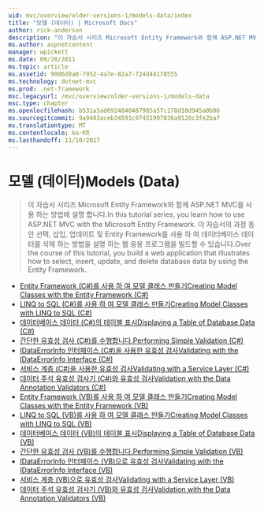 ```yaml
---
uid: mvc/overview/older-versions-1/models-data/index
title: "모델 (데이터) | Microsoft Docs"
author: rick-anderson
description: "이 자습서 시리즈 Microsoft Entity Framework와 함께 ASP.NET MVC를 사용 하는 방법에 설명 합니다. 이 자습서의 진행 되는 동안 웹 응용 프로그램 빌드..."
ms.author: aspnetcontent
manager: wpickett
ms.date: 09/28/2011
ms.topic: article
ms.assetid: 9086d8a8-7952-4a7e-82a7-724d48178555
ms.technology: dotnet-mvc
ms.prod: .net-framework
msc.legacyurl: /mvc/overview/older-versions-1/models-data
msc.type: chapter
ms.openlocfilehash: b531a5ad6924840487985a57c178d18d945a0b06
ms.sourcegitcommit: 9a9483aceb34591c97451997036a9120c3fe2baf
ms.translationtype: MT
ms.contentlocale: ko-KR
ms.lasthandoff: 11/10/2017
---
```

<a name="models-data"></a><span data-ttu-id="85b42-104">모델 (데이터)</span><span class="sxs-lookup"><span data-stu-id="85b42-104">Models (Data)</span></span>
====================
> <span data-ttu-id="85b42-105">이 자습서 시리즈 Microsoft Entity Framework와 함께 ASP.NET MVC를 사용 하는 방법에 설명 합니다.</span><span class="sxs-lookup"><span data-stu-id="85b42-105">In this tutorial series, you learn how to use ASP.NET MVC with the Microsoft Entity Framework.</span></span> <span data-ttu-id="85b42-106">이 자습서의 과정 동안 선택, 삽입, 업데이트 및 Entity Framework를 사용 하 여 데이터베이스 데이터를 삭제 하는 방법을 설명 하는 웹 응용 프로그램을 빌드할 수 있습니다.</span><span class="sxs-lookup"><span data-stu-id="85b42-106">Over the course of this tutorial, you build a web application that illustrates how to select, insert, update, and delete database data by using the Entity Framework.</span></span>


- [<span data-ttu-id="85b42-107">Entity Framework (C#)를 사용 하 여 모델 클래스 만들기</span><span class="sxs-lookup"><span data-stu-id="85b42-107">Creating Model Classes with the Entity Framework (C#)</span></span>](creating-model-classes-with-the-entity-framework-cs.md)
- [<span data-ttu-id="85b42-108">LINQ to SQL (C#)를 사용 하 여 모델 클래스 만들기</span><span class="sxs-lookup"><span data-stu-id="85b42-108">Creating Model Classes with LINQ to SQL (C#)</span></span>](creating-model-classes-with-linq-to-sql-cs.md)
- [<span data-ttu-id="85b42-109">데이터베이스 데이터 (C#)의 테이블 표시</span><span class="sxs-lookup"><span data-stu-id="85b42-109">Displaying a Table of Database Data (C#)</span></span>](displaying-a-table-of-database-data-cs.md)
- [<span data-ttu-id="85b42-110">간단한 유효성 검사 (C#)를 수행합니다.</span><span class="sxs-lookup"><span data-stu-id="85b42-110">Performing Simple Validation (C#)</span></span>](performing-simple-validation-cs.md)
- [<span data-ttu-id="85b42-111">IDataErrorInfo 인터페이스 (C#)을 사용한 유효성 검사</span><span class="sxs-lookup"><span data-stu-id="85b42-111">Validating with the IDataErrorInfo Interface (C#)</span></span>](validating-with-the-idataerrorinfo-interface-cs.md)
- [<span data-ttu-id="85b42-112">서비스 계층 (C#)을 사용한 유효성 검사</span><span class="sxs-lookup"><span data-stu-id="85b42-112">Validating with a Service Layer (C#)</span></span>](validating-with-a-service-layer-cs.md)
- [<span data-ttu-id="85b42-113">데이터 주석 유효성 검사기 (C#)와 유효성 검사</span><span class="sxs-lookup"><span data-stu-id="85b42-113">Validation with the Data Annotation Validators (C#)</span></span>](validation-with-the-data-annotation-validators-cs.md)
- [<span data-ttu-id="85b42-114">Entity Framework (VB)를 사용 하 여 모델 클래스 만들기</span><span class="sxs-lookup"><span data-stu-id="85b42-114">Creating Model Classes with the Entity Framework (VB)</span></span>](creating-model-classes-with-the-entity-framework-vb.md)
- [<span data-ttu-id="85b42-115">LINQ to SQL (VB)를 사용 하 여 모델 클래스 만들기</span><span class="sxs-lookup"><span data-stu-id="85b42-115">Creating Model Classes with LINQ to SQL (VB)</span></span>](creating-model-classes-with-linq-to-sql-vb.md)
- [<span data-ttu-id="85b42-116">데이터베이스 데이터 (VB)의 테이블 표시</span><span class="sxs-lookup"><span data-stu-id="85b42-116">Displaying a Table of Database Data (VB)</span></span>](displaying-a-table-of-database-data-vb.md)
- [<span data-ttu-id="85b42-117">간단한 유효성 검사 (VB)를 수행합니다.</span><span class="sxs-lookup"><span data-stu-id="85b42-117">Performing Simple Validation (VB)</span></span>](performing-simple-validation-vb.md)
- [<span data-ttu-id="85b42-118">IDataErrorInfo 인터페이스 (VB)으로 유효성 검사</span><span class="sxs-lookup"><span data-stu-id="85b42-118">Validating with the IDataErrorInfo Interface (VB)</span></span>](validating-with-the-idataerrorinfo-interface-vb.md)
- [<span data-ttu-id="85b42-119">서비스 계층 (VB)으로 유효성 검사</span><span class="sxs-lookup"><span data-stu-id="85b42-119">Validating with a Service Layer (VB)</span></span>](validating-with-a-service-layer-vb.md)
- [<span data-ttu-id="85b42-120">데이터 주석 유효성 검사기 (VB)와 유효성 검사</span><span class="sxs-lookup"><span data-stu-id="85b42-120">Validation with the Data Annotation Validators (VB)</span></span>](validation-with-the-data-annotation-validators-vb.md)
